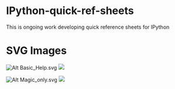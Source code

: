 IPython-quick-ref-sheets
========================

This is ongoing work developing quick reference sheets for IPython

SVG Images
========================

![Alt Basic_Help.svg](https://github.com/damontallen/IPython-quick-ref-sheets/raw/master/Basic_Help.svg)
<img src="https://github.com/damontallen/IPython-quick-ref-sheets/raw/master/Basic_Help.svg">

![Alt Magic_only.svg](https://github.com/damontallen/IPython-quick-ref-sheets/raw/master/Magic_only.svg)
<img src="https://github.com/damontallen/IPython-quick-ref-sheets/raw/master/Magic_only.svg">


